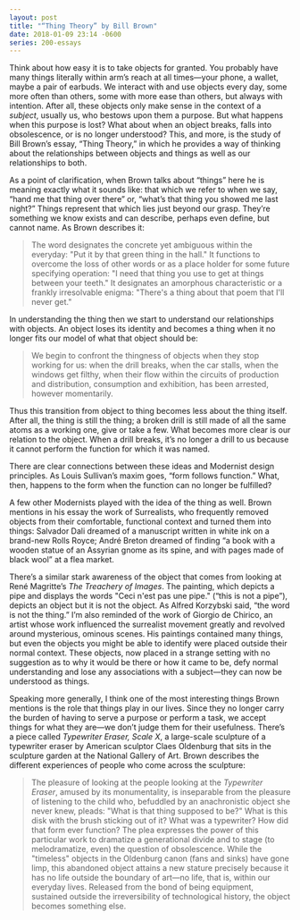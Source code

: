 ```yaml
---
layout: post
title: "“Thing Theory” by Bill Brown"
date: 2018-01-09 23:14 -0600
series: 200-essays
---
```


Think about how easy it is to take objects for granted. You probably have many things literally within arm’s reach at all times—your phone, a wallet, maybe a pair of earbuds. We interact with and use objects every day, some more often than others, some with more ease than others, but always with intention. After all, these objects only make sense in the context of a *subject*, usually us, who bestows upon them a purpose. But what happens when this purpose is lost? What about when an object breaks, falls into obsolescence, or is no longer understood? This, and more, is the study of Bill Brown’s essay, “Thing Theory,” in which he provides a way of thinking about the relationships between objects and things as well as our relationships to both.

As a point of clarification, when Brown talks about “things” here he is meaning exactly what it sounds like: that which we refer to when we say, “hand me that thing over there” or, “what’s that thing you showed me last night?” Things represent that which lies just beyond our grasp. They’re something we know exists and can describe, perhaps even define, but cannot name. As Brown describes it:

> The word designates the concrete yet ambiguous within the everyday: "Put it by that green thing in the hall." It functions to overcome the loss of other words or as a place holder for some future specifying operation: "I need that thing you use to get at things between your teeth." It designates an amorphous characteristic or a frankly irresolvable enigma: "There's a thing about that poem that I'll never get."

In understanding the thing then we start to understand our relationships with objects. An object loses its identity and becomes a thing when it no longer fits our model of what that object should be: 

> We begin to confront the thingness of objects when they stop working for us: when the drill breaks, when the car stalls, when the windows get filthy, when their flow within the circuits of production and distribution, consumption and exhibition, has been arrested, however momentarily.

Thus this transition from object to thing becomes less about the thing itself. After all, the thing is still the thing; a broken drill is still made of all the same atoms as a working one, give or take a few. What becomes more clear is our relation to the object. When a drill breaks, it’s no longer a drill to us because it cannot perform the function for which it was named. 

There are clear connections between these ideas and Modernist design principles. As Louis Sullivan’s maxim goes, “form follows function.” What, then, happens to the form when the function can no longer be fulfilled? 

A few other Modernists played with the idea of the thing as well. Brown mentions in his essay the work of Surrealists, who frequently removed objects from their comfortable, functional context and turned them into things: Salvador Dali dreamed of a manuscript written in white ink on a brand-new Rolls Royce; André Breton dreamed of finding “a book with a wooden statue of an Assyrian gnome as its spine, and with pages made of black wool” at a flea market. 

There’s a similar stark awareness of the object that comes from looking at René Magritte’s *The Treachery of Images*. The painting, which depicts a pipe and displays the words "Ceci n'est pas une pipe." (“this is not a pipe”), depicts an object but it is not the object. As Alfred Korzybski said, “the word is not the thing.” I’m also reminded of the work of Giorgio de Chirico, an artist whose work influenced the surrealist movement greatly and revolved around mysterious, ominous scenes. His paintings contained many things, but even the objects you might be able to identify were placed outside their normal context. These objects, now placed in a strange setting with no suggestion as to why it would be there or how it came to be, defy normal understanding and lose any associations with a subject—they can now be understood as things.

Speaking more generally, I think one of the most interesting things Brown mentions is the role that things play in our lives. Since they no longer carry the burden of having to serve a purpose or perform a task, we accept things for what they are—we don’t judge them for their usefulness. There’s a piece called *Typewriter Eraser, Scale X*,  a large-scale sculpture of a typewriter eraser by American sculptor Claes Oldenburg that sits in the sculpture garden at the National Gallery of Art. Brown describes the different experiences of people who come across the sculpture:

> The pleasure of looking at the people looking at the *Typewriter Eraser*, amused by its monumentality, is inseparable from the pleasure of listening to the child who, befuddled by an anachronistic object she never knew, pleads: "What is that thing supposed to be?" What is this disk with the brush sticking out of it? What was a typewriter? How did that form ever function? The plea expresses the power of this particular work to dramatize a generational divide and to stage (to melodramatize, even) the question of obsolescence. While the "timeless" objects in the Oldenburg canon (fans and sinks) have gone limp, this abandoned object attains a new stature precisely because it has no life outside the boundary of art—no life, that is, within our everyday lives. Released from the bond of being equipment, sustained outside the irreversibility of technological history, the object becomes something else.